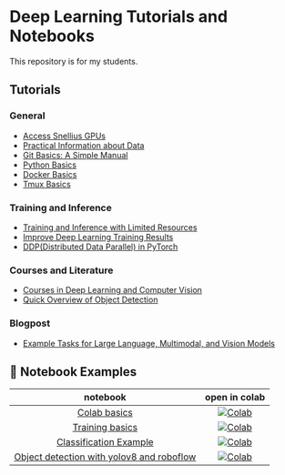 # Deep Learning Tutorials and Notebooks

This repository is for my students.

## Tutorials

### General
- [Access Snellius GPUs](gpu.md)
- [Practical Information about Data](practical_info_data.md)
- [Git Basics: A Simple Manual](git.md)
- [Python Basics](python.md)
- [Docker Basics](docker.md)
- [Tmux Basics](tmux.md)

### Training and Inference
- [Training and Inference with Limited Resources](resource_limitations.md)
- [Improve Deep Learning Training Results](improve_training_results.md)
- [DDP(Distributed Data Parallel) in PyTorch](ddp.md)

### Courses and Literature
- [Courses in Deep Learning and Computer Vision](courses.md)
- [Quick Overview of Object Detection](object_detection.md)

### Blogpost
- [Example Tasks for Large Language, Multimodal, and Vision Models](tasks.md)


## 🚀 Notebook Examples
| **notebook** | **open in colab** |
|:------------:|:-------------------------------------------------:|
| [Colab basics](https://github.com/fkariminejadasl/ml-notebooks/blob/main/notebooks/colab_basics.ipynb) | [![Colab](https://colab.research.google.com/assets/colab-badge.svg)](https://colab.research.google.com/github/fkariminejadasl/ml-notebooks/blob/main/notebooks/colab_basics.ipynb)| 
| [Training basics](https://github.com/fkariminejadasl/ml-notebooks/blob/main/notebooks/training_basics.ipynb) | [![Colab](https://colab.research.google.com/assets/colab-badge.svg)](https://colab.research.google.com/github/fkariminejadasl/ml-notebooks/blob/main/notebooks/training_basics.ipynb)| 
| [Classification Example](https://github.com/fkariminejadasl/ml-notebooks/blob/main/notebooks/example_calssification.ipynb) | [![Colab](https://colab.research.google.com/assets/colab-badge.svg)](https://colab.research.google.com/github/fkariminejadasl/ml-notebooks/blob/main/notebooks/example_calssification.ipynb)| 
| [Object detection with yolov8 and roboflow](https://github.com/fkariminejadasl/ml-notebooks/blob/main/notebooks/object_detection_with_yolov8_roboflow.ipynb) | [![Colab](https://colab.research.google.com/assets/colab-badge.svg)](https://colab.research.google.com/github/fkariminejadasl/ml-notebooks/blob/main/notebooks/object_detection_with_yolov8_roboflow.ipynb)| 
